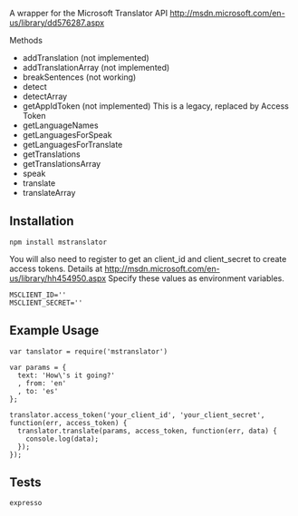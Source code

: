 A wrapper for the Microsoft Translator API
http://msdn.microsoft.com/en-us/library/dd576287.aspx

Methods
* addTranslation (not implemented)
* addTranslationArray (not implemented)
* breakSentences (not working)
* detect
* detectArray
* getAppIdToken (not implemented) This is a legacy, replaced by
  Access Token
* getLanguageNames
* getLanguagesForSpeak
* getLanguagesForTranslate
* getTranslations
* getTranslationsArray
* speak
* translate
* translateArray

Installation
------------
    npm install mstranslator

You will also need to register to get an client_id and client_secret to
create access tokens. Details at http://msdn.microsoft.com/en-us/library/hh454950.aspx
Specify these values as environment variables.

    MSCLIENT_ID=''
    MSCLIENT_SECRET=''

Example Usage
-------------
    var tanslator = require('mstranslator')

    var params = { 
      text: 'How\'s it going?'
      , from: 'en'
      , to: 'es'
    };

    translator.access_token('your_client_id', 'your_client_secret', function(err, access_token) {
      translator.translate(params, access_token, function(err, data) {
        console.log(data);
      });
    });


Tests
-----
    expresso

